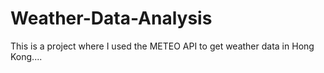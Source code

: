 # Weather-Data-Analysis

This is a project where I used the METEO API to get weather data in Hong Kong....
